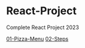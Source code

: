 ﻿# React-Project

Complete React Project 2023

<a href="https://react-pizza-menu.netlify.app/" target="_blank">01-Pizza-Menu</a>
<a href="https://react-steps.netlify.app/" target="_blank">02-Steps</a>
